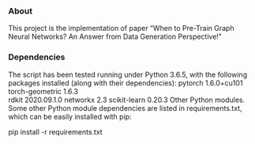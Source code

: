 ### About

This project is the implementation of paper “When to Pre-Train Graph Neural Networks? An Answer from Data Generation Perspective!"

### Dependencies
The script has been tested running under Python 3.6.5, with the following packages installed (along with their dependencies):
pytorch                   1.6.0+cu101                              
torch-geometric           1.6.3                                  
rdkit                     2020.09.1.0 
networkx                  2.3
scikit-learn              0.20.3 
Other Python modules. Some other Python module dependencies are listed in requirements.txt, which can be easily installed with pip:

pip install -r requirements.txt

